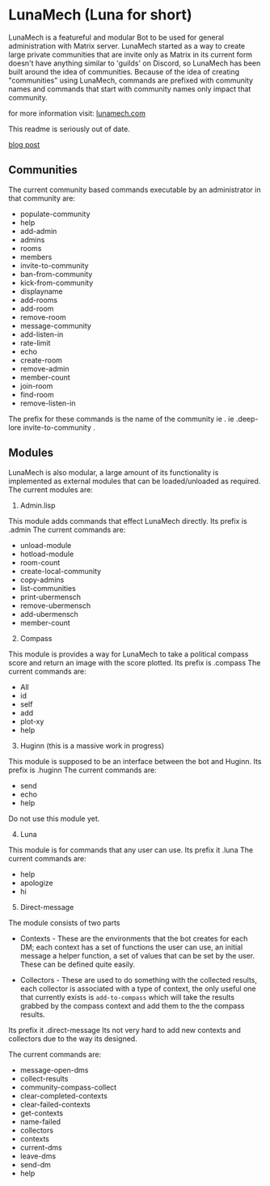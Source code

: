 # LunaMech (Luna for short)
LunaMech is a featureful and modular Bot to be used for general administration with
Matrix server. LunaMech started as a way to create large private communities that are
invite only as Matrix in its current form doesn't have anything similar to 'guilds'
on Discord, so LunaMech has been built around the idea of communities. Because of the
idea of creating "communities" using LunaMech, commands are prefixed with community
names and commands that start with community names only impact that community.

for more information visit: [lunamech.com](https://lunamech.com/)

This readme is seriously out of date.

[blog post](https://k1d77a.com/blog/main/general/programming/common%20lisp/LunaMech/LunaMech%20is%20finally%20FOSS%20software)


## Communities

The current community based commands executable by an administrator in that
community are:
* populate-community
* help
* add-admin
* admins
* rooms
* members
* invite-to-community
* ban-from-community
* kick-from-community
* displayname
* add-rooms
* add-room
* remove-room
* message-community
* add-listen-in
* rate-limit
* echo
* create-room
* remove-admin
* member-count
* join-room
* find-room
* remove-listen-in


The prefix for these commands is the name of the community ie .<name> ie .deep-lore invite-to-community <user-id>.

## Modules

LunaMech is also modular, a large amount of its functionality is implemented as
external modules that can be loaded/unloaded as required. The current modules are:

1. Admin.lisp

This module adds commands that effect LunaMech directly.
Its prefix is .admin
The current commands are:
* unload-module
* hotload-module
* room-count
* create-local-community
* copy-admins
* list-communities
* print-ubermensch
* remove-ubermensch
* add-ubermensch
* member-count

2. Compass

This module is provides a way for LunaMech to take a political compass score and
return an image with the score plotted.
Its prefix is .compass
The current commands are:
* All
* id
* self
* add
* plot-xy
* help

3. Huginn (this is a massive work in progress)

This module is supposed to be an interface between the bot and Huginn.
Its prefix is .huginn 
The current commands are:

* send
* echo
* help

Do not use this module yet.

4. Luna

This module is for commands that any user can use.
Its prefix it .luna
The current commands are:
* help
* apologize 
* hi

5. Direct-message 

The module consists of two parts
* Contexts - These are the environments that the bot creates
for each DM; each context has a set of functions the user can use, an initial message
a helper function, a set of values that can be set by the user. These can be defined
quite easily.

* Collectors - These are used to do something with the collected results, each collector is associated with a type of context, the only useful one that currently exists is 
`add-to-compass` which will take the results grabbed by the compass context and add them 
to the the compass results.

Its prefix it .direct-message
Its not very hard to add new contexts and collectors due to the way its designed.

The current commands are: 
* message-open-dms
* collect-results
* community-compass-collect
* clear-completed-contexts
* clear-failed-contexts
* get-contexts
* name-failed
* collectors
* contexts
* current-dms
* leave-dms
* send-dm
* help
